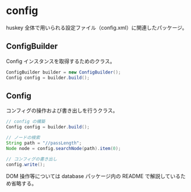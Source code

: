 # config

huskey 全体で用いられる設定ファイル（config.xml）に関連したパッケージ。

## ConfigBuilder

Config インスタンスを取得するためのクラス。

```java
ConfigBuilder builder = new ConfigBuilder();
Config config = builder.build();
```

## Config

コンフィグの操作および書き出しを行うクラス。

```java
// config の構築
Config config = builder.build();

// ノードの検索
String path = "//passLength";
Node node = config.searchNode(path).item(0);

// コンフィグの書き出し
config.write();
```

DOM 操作等については database パッケージ内の README で解説しているため省略する。
